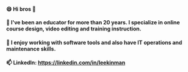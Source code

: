 #### 😄 Hi bros 👋

#### 🌱 I've been an educator for more than 20 years. I specialize in online course design, video editing and training instruction.
#### 🌱 I enjoy working with software tools and also have IT operations and maintenance skills.
#### 
####
#### 📫 LinkedIn: https://linkedin.com/in/leekinman


<!--
**pperlee/pperlee** is a ✨ _special_ ✨ repository because its `README.md` (this file) appears on your GitHub profile.

Here are some ideas to get you started:

- 🔭 I’m currently working on ...
- 🌱 I’m currently learning ...
- 👯 I’m looking to collaborate on ...
- 🤔 I’m looking for help with ...
- 💬 Ask me about ...
- 📫 How to reach me: ...
- 😄 Pronouns: ...
- ⚡ Fun fact: ...
-->
